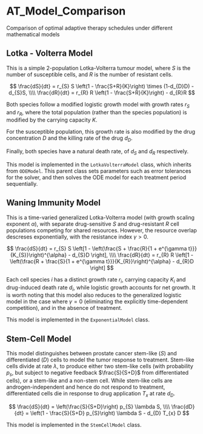 # AT_Model_Comparison

Comparison of optimal adaptive therapy schedules under different mathematical models

## Lotka - Volterra Model

This is a simple 2-population Lotka-Volterra tumour model, where $S$ is the number of susceptible cells, and $R$ is the number of resistant cells.

$$
\frac{dS}{dt} = r_{S} S \left(1 - \frac{S+R}{K}\right) \times (1-d_{D}D) - d_{S}S, \\\\
\frac{dR}{dt} = r_{R} R \left(1 - \frac{S+R}{K}\right) - d_{R}R
$$

Both species follow a modified logistic growth model with growth rates $r_{S}$ and $r_{R}$, where the total population (rather than the species population) is modified by the carrying capacity $K$.

For the susceptible population, this growth rate is also modified by the drug concentration $D$ and the killing rate of the drug $d_{D}$.

Finally, both species have a natural death rate, of $d_{S}$ and $d_{R}$ respectively.

This model is implemented in the `LotkaVolterraModel` class, which inherits from `ODEModel`. This parent class sets parameters such as error tolerances for the solver, and then solves the ODE model for each treatment period sequentially.


## Waning Immunity Model

This is a time-varied generalized Lotka-Volterra model (with growth scaling exponent $\alpha$), with separate drug-sensitive $S$ and drug-resistant $R$ cell populations competing for shared resources. However, the resource overlap descreses exponentially, with the resistance index $\gamma > 0$. 

$$
\frac{dS}{dt} = r_{S} S \left[1 - \left(\frac{S + \frac{R}{1 + e^{\gamma t}}}{K_{S}}\right)^{\alpha}  - d_{S}D \right], \\\\
\frac{dR}{dt} = r_{R} R \left[1 - \left(\frac{R + \frac{S}{1 + e^{\gamma t}}}{K_{R}}\right)^{\alpha} - d_{R}D \right]
$$

Each cell species $i$ has a distinct growth rate $r_{i}$, carrying capacity $K_{i}$ and drug-induced death rate $d_{i}$, while logistic growth accounts for net growth. It is worth noting that this model also reduces to the generalized logistic model in the case where $\gamma = 0$ (eliminating the explicitly time-dependent competition), and in the absence of treatment.

This model is implemented in the `ExponentialModel` class.

## Stem-Cell Model

This model distinguishes between prostate cancer stem-like ($S$) and differentiated ($D$) cells to model the tumor response to treatment. Stem-like cells divide at rate $\lambda$, to produce either two stem-like cells (with probability $p_{s}$, but subject to negative feedback $\frac{S}{S+D}$ from differentiated cells), or a stem-like and a non-stem cell. While stem-like cells are androgen-independent and hence do not respond to treatment, differentiated cells die in response to drug application $T_{x}$ at rate $d_{D}$.

$$
    \frac{dS}{dt} =  \left(\frac{S}{S+D}\right) p_{S} \lambda S, \\\\
    \frac{dD}{dt} = \left(1 - \frac{S}{S+D} p_{S}\right) \lambda S - d_{D} T_{x} D
$$

This model is implemented in the `StemCellModel` class.